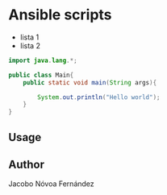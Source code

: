 #   Ansible scripts


* lista 1
* lista 2

```java
import java.lang.*;

public class Main{
    public static void main(String args){

        System.out.println("Hello world");
    }
}
```
## Usage

## Author
Jacobo Nóvoa Fernández